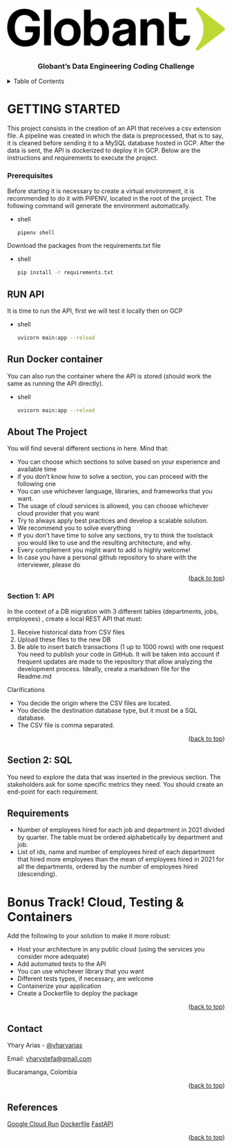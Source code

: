 <a name="readme"></a>

<!-- PROJECT LOGO -->
<br />
<div align="center">
  <a href="https://github.com/yharyarias/coding_challenge_de">
    <img src="images/logo.png" alt="Logo" width="600" height="100">
  </a>

  <h3 align="center">Globant’s Data Engineering Coding Challenge</h3>
</div>



<!-- TABLE OF CONTENTS -->
<details>
  <summary>Table of Contents</summary>
  <ol>
    <li>
      <a href="#about-the-project">About The Project</a>
      <ul>
        <li><a href="#built-with">Built With</a></li>
      </ul>
    </li>
    <li>
      <a href="#getting-started">Getting Started</a>
      <ul>
        <li><a href="#prerequisites">Prerequisites</a></li>
        <li><a href="#installation">Installation</a></li>
        <li><a href="#installation">Section 1: API</a></li>
        <li><a href="#installation">Section 2: SQL</a></li>
      </ul>
    </li>
    <li><a href="#usage">Usage</a></li>
    <li><a href="#contributing">Contributing</a></li>
    <li><a href="#license">License</a></li>
    <li><a href="#contact">Contact</a></li>
    <li><a href="#acknowledgments">Acknowledgments</a></li>
  </ol>
</details>

<!-- GETTING STARTED -->
# GETTING STARTED

This project consists in the creation of an API that receives a csv extension file. A pipeline was created in which the data is preprocessed, that is to say, it is cleaned before sending it to a MySQL database hosted in GCP. After the data is sent, the API is dockerized to deploy it in GCP.
Below are the instructions and requirements to execute the project.


### Prerequisites

Before starting it is necessary to create a virtual environment, it is recommended to do it with PIPENV, located in the root of the project. The following command will generate the environment automatically.

* shell
  ```sh
  pipenv shell
  ```

Download the packages from the requirements.txt file
* shell
  ```sh
  pip install -r requirements.txt
  ```
## RUN API
It is time to run the API, first we will test it locally then on GCP
* shell
  ```sh
  uvicorn main:app --reload
  ```
## Run Docker container 
You can also run the container where the API is stored (should work the same as running the API directly).
* shell
  ```sh
  uvicorn main:app --reload
  ```


<!-- ABOUT THE PROJECT -->
## About The Project

You will find several different sections in here. Mind that:
* You can choose which sections to solve based on your experience and available time
* if you don’t know how to solve a section, you can proceed with the following one
* You can use whichever language, libraries, and frameworks that you want.
* The usage of cloud services is allowed, you can choose whichever cloud provider that
you want
* Try to always apply best practices and develop a scalable solution.
* We recommend you to solve everything
* If you don’t have time to solve any sections, try to think the toolstack you would like to
use and the resulting architecture, and why.
* Every complement you might want to add is highly welcome!
* In case you have a personal github repository to share with the interviewer, please do

<p align="right">(<a href="#readme-top">back to top</a>)</p>



### Section 1: API

In the context of a DB migration with 3 different tables (departments, jobs, employees) , create a local REST API that must:
1. Receive historical data from CSV files
2. Upload these files to the new DB
3. Be able to insert batch transactions (1 up to 1000 rows) with one request
You need to publish your code in GitHub. It will be taken into account if frequent updates are made to the repository that allow analyzing the development process. Ideally, create a markdown file for the Readme.md

Clarifications
* You decide the origin where the CSV files are located.
* You decide the destination database type, but it must be a SQL database.
* The CSV file is comma separated.

<p align="right">(<a href="#readme-top">back to top</a>)</p>


## Section 2: SQL

You need to explore the data that was inserted in the previous section. The stakeholders ask for some specific metrics they need. You should create an end-point for each requirement.

## Requirements
* Number of employees hired for each job and department in 2021 divided by quarter. The table must be ordered alphabetically by department and job.
* List of ids, name and number of employees hired of each department that hired more employees than the mean of employees hired in 2021 for all the departments, ordered by the number of employees hired (descending).

# Bonus Track! Cloud, Testing & Containers

Add the following to your solution to make it more robust:
* Host your architecture in any public cloud (using the services you consider more
adequate)
* Add automated tests to the API
* You can use whichever library that you want
* Different tests types, if necessary, are welcome 
* Containerize your application
* Create a Dockerfile to deploy the package

<p align="right">(<a href="#readme-top">back to top</a>)</p>

<!-- CONTACT -->
## Contact

Yhary Arias - [@yharyarias](https://www.linkedin.com/in/yharyarias/)

Email: yharystefa@gmail.com

Bucaramanga, Colombia

<p align="right">(<a href="#readme-top">back to top</a>)</p>

<!-- REFERENCES -->
## References

[Google Cloud Run](https://cloud.google.com/run/docs/overview/what-is-cloud-run?hl=es-419)
[Dockerfile](https://docs.docker.com/engine/reference/builder/#dockerignore-file)
[FastAPI](https://fastapi.tiangolo.com/)

<p align="right">(<a href="#readme-top">back to top</a>)</p>